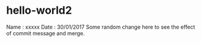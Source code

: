 # hello-world2

Name : xxxxx
Date : 30/01/2017
Some random change here to see the effect of commit message and merge.
